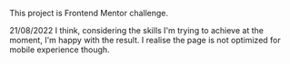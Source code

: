 This project is Frontend Mentor challenge.

21/08/2022
I think, considering the skills I'm trying to achieve at the moment, I'm happy with the result. I realise the page is not optimized for mobile experience though.
